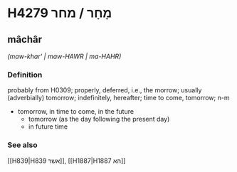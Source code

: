 # H4279 מָחָר / מחר

## mâchâr

_(maw-khar' | maw-HAWR | ma-HAHR)_

### Definition

probably from H0309; properly, deferred, i.e., the morrow; usually (adverbially) tomorrow; indefinitely, hereafter; time to come, tomorrow; n-m

- tomorrow, in time to come, in the future
  - tomorrow (as the day following the present day)
  - in future time

### See also

[[H839|H839 אשר]], [[H1887|H1887 הא]]
